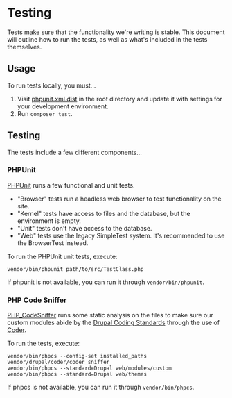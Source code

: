 # Testing

Tests make sure that the functionality we're writing is stable. This document will outline how to run the tests, as well as what's included in the tests themselves.

## Usage

To run tests locally, you must...

1. Visit [phpunit.xml.dist](../../phpunit.xml.dist) in the root directory and update it with settings for your development environment.
2. Run `composer test`.

## Testing

The tests include a few different components...

### PHPUnit

[PHPUnit](https://phpunit.de/) runs a few functional and unit tests. 

-   "Browser" tests run a headless web browser to test functionality on the site.
-   "Kernel" tests have access to files and the database, but the environment is empty.
-   "Unit" tests don't have access to the database.
-   "Web" tests use the legacy SimpleTest system. It's recommended to use the BrowserTest instead.

To run the PHPUnit unit tests, execute:

```
vendor/bin/phpunit path/to/src/TestClass.php
```

If phpunit is not available, you can run it through `vendor/bin/phpunit`.

### PHP Code Sniffer

[PHP_CodeSniffer](https://github.com/squizlabs/PHP_CodeSniffer) runs some static analysis on the files to make sure our custom modules abide by the [Drupal Coding Standards](https://www.drupal.org/docs/develop/standards) through the use of [Coder](https://www.drupal.org/project/coder).

To run the tests, execute:

```
vendor/bin/phpcs --config-set installed_paths vendor/drupal/coder/coder_sniffer
vendor/bin/phpcs --standard=Drupal web/modules/custom
vendor/bin/phpcs --standard=Drupal web/themes
```

If phpcs is not available, you can run it through `vendor/bin/phpcs`.
